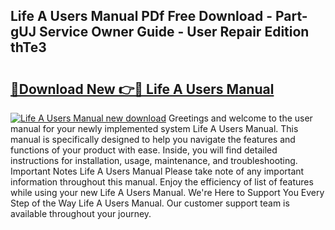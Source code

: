 ## Life A Users Manual PDf Free Download - Part-gUJ Service Owner Guide - User Repair Edition thTe3

# <h2><a href="http://bc24931.oget.top/?id=Life+A+Users+Manual">🔗Download New 👉🔴 Life A Users Manual</a></h2>

[![Life A Users Manual new download](https://i.imgur.com/5g1atiW.png)](http://bc24931.oget.top/?id=Life+A+Users+Manual)
Greetings and welcome to the user manual for your newly implemented system Life A Users Manual. This manual is specifically designed to help you navigate the features and functions of your product with ease. Inside, you will find detailed instructions for installation, usage, maintenance, and troubleshooting. Important Notes Life A Users Manual Please take note of any important information throughout this manual. Enjoy the efficiency of list of features while using your new Life A Users Manual. We're Here to Support You Every Step of the Way Life A Users Manual. Our customer support team is available throughout your journey.
